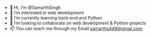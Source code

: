 - 👋 Hi, I’m @SamarthSingh
- 👀 I’m interested in web development
- 🌱 I’m currently learning back-end and Python
- 💞️ I’m looking to collaborate on web development & Python projects
- 📫 You can reach me through my Email samarths449@gmail.com

